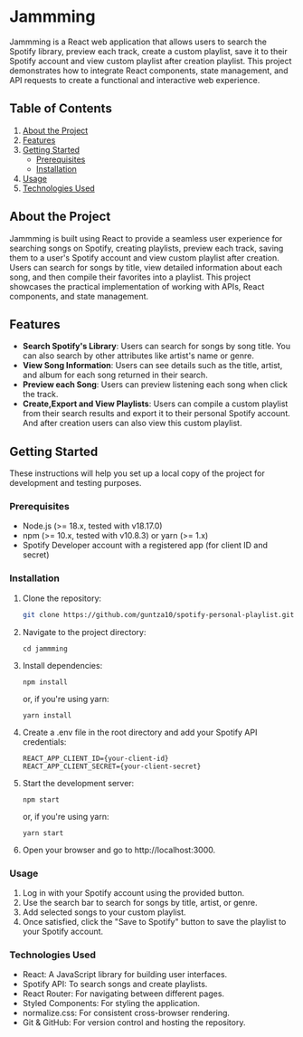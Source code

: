 # Jammming

Jammming is a React web application that allows users to search the Spotify library, preview each track, create a custom playlist, save it to their Spotify account and view custom playlist after creation playlist. This project demonstrates how to integrate React components, state management, and API requests to create a functional and interactive web experience.

## Table of Contents

1. [About the Project](#about-the-project)
2. [Features](#features)
3. [Getting Started](#getting-started)
   - [Prerequisites](#prerequisites)
   - [Installation](#installation)
4. [Usage](#usage)
5. [Technologies Used](#technologies-used)

## About the Project

Jammming is built using React to provide a seamless user experience for searching songs on Spotify, creating playlists, preview each track, saving them to a user's Spotify account and view custom playlist after creation. Users can search for songs by title, view detailed information about each song, and then compile their favorites into a playlist. This project showcases the practical implementation of working with APIs, React components, and state management.

## Features

- **Search Spotify's Library**: Users can search for songs by song title. You can also search by other attributes like artist's name or genre.
- **View Song Information**: Users can see details such as the title, artist, and album for each song returned in their search.
- **Preview each Song**: Users can preview listening each song when click the track.
- **Create,Export and View Playlists**: Users can compile a custom playlist from their search results and export it to their personal Spotify account. And after creation users can also view this custom playlist.

## Getting Started

These instructions will help you set up a local copy of the project for development and testing purposes.

### Prerequisites

- Node.js (>= 18.x, tested with v18.17.0)
- npm (>= 10.x, tested with v10.8.3) or yarn (>= 1.x)
- Spotify Developer account with a registered app (for client ID and secret)

### Installation

1. Clone the repository:
   ```sh
   git clone https://github.com/guntza10/spotify-personal-playlist.git
   ```
2. Navigate to the project directory:

   ```
   cd jammming
   ```

3. Install dependencies:

   ```
   npm install
   ```

   or, if you're using yarn:

   ```
   yarn install
   ```

4. Create a .env file in the root directory and add your Spotify API credentials:

   ```
   REACT_APP_CLIENT_ID={your-client-id}
   REACT_APP_CLIENT_SECRET={your-client-secret}
   ```

5. Start the development server:

   ```
   npm start
   ```

   or, if you're using yarn:

   ```
   yarn start
   ```

6. Open your browser and go to http://localhost:3000.

### Usage

1. Log in with your Spotify account using the provided button.
2. Use the search bar to search for songs by title, artist, or genre.
3. Add selected songs to your custom playlist.
4. Once satisfied, click the "Save to Spotify" button to save the playlist to your Spotify account.

### Technologies Used

- React: A JavaScript library for building user interfaces.
- Spotify API: To search songs and create playlists.
- React Router: For navigating between different pages.
- Styled Components: For styling the application.
- normalize.css: For consistent cross-browser rendering.
- Git & GitHub: For version control and hosting the repository.
